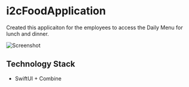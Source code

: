 # i2cFoodApplication
  Created this applicaiton for the employees to access the Daily Menu for lunch and dinner.

![Screenshot](Screenshot-1.png)

## Technology Stack
- SwiftUI + Combine
